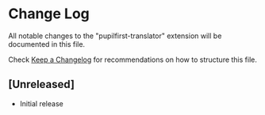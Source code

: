 # Change Log

All notable changes to the "pupilfirst-translator" extension will be documented in this file.

Check [Keep a Changelog](http://keepachangelog.com/) for recommendations on how to structure this file.

## [Unreleased]

- Initial release
